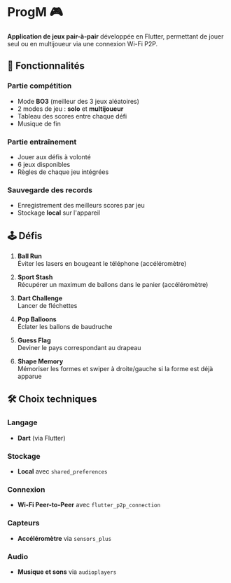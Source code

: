 # ProgM 🎮

**Application de jeux pair-à-pair** développée en Flutter, permettant de jouer seul ou en multijoueur via une connexion Wi-Fi P2P.  

## 🚀 Fonctionnalités

### Partie compétition
- Mode **BO3** (meilleur des 3 jeux aléatoires)
- 2 modes de jeu : **solo** et **multijoueur**
- Tableau des scores entre chaque défi
- Musique de fin

### Partie entraînement
- Jouer aux défis à volonté
- 6 jeux disponibles
- Règles de chaque jeu intégrées

### Sauvegarde des records
- Enregistrement des meilleurs scores par jeu
- Stockage **local** sur l'appareil

## 🕹️ Défis

1. **Ball Run**  
   Éviter les lasers en bougeant le téléphone (accéléromètre)

2. **Sport Stash**  
   Récupérer un maximum de ballons dans le panier (accéléromètre)

3. **Dart Challenge**  
   Lancer de fléchettes

4. **Pop Balloons**  
   Éclater les ballons de baudruche

5. **Guess Flag**  
   Deviner le pays correspondant au drapeau

6. **Shape Memory**  
   Mémoriser les formes et swiper à droite/gauche si la forme est déjà apparue


## 🛠 Choix techniques

### Langage
- **Dart** (via Flutter)

### Stockage
- **Local** avec `shared_preferences`

### Connexion
- **Wi-Fi Peer-to-Peer** avec `flutter_p2p_connection`

### Capteurs
- **Accéléromètre** via `sensors_plus`

### Audio
- **Musique et sons** via `audioplayers`
